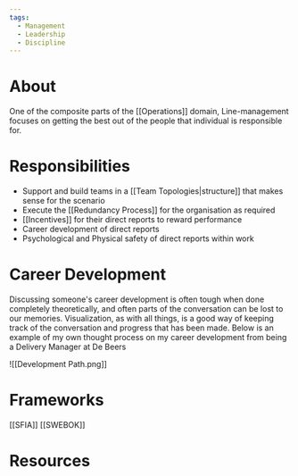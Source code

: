 ```yaml
---
tags:
  - Management
  - Leadership
  - Discipline
---
```

# About
One of the composite parts of the [[Operations]] domain, Line-management focuses on getting the best out of the people that individual is responsible for. 
# Responsibilities
- Support and build teams in a [[Team Topologies|structure]] that makes sense for the scenario
- Execute the [[Redundancy Process]] for the organisation as required
- [[Incentives]] for their direct reports to reward performance
- Career development of direct reports
- Psychological and Physical safety of direct reports within work

# Career Development
Discussing someone's career development is often tough when done completely theoretically, and often parts of the conversation can be lost to our memories. Visualization, as with all things, is a good way of keeping track of the conversation and progress that has been made. Below is an example of my own thought process on my career development from being a Delivery Manager at De Beers

![[Development Path.png]]
# Frameworks
[[SFIA]]
[[SWEBOK]]
# Resources